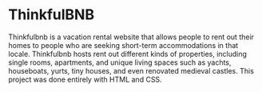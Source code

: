 # ThinkfulBNB
Thinkfulbnb is a vacation rental website that allows people to rent out their homes to people
who are seeking short-term accommodations in that locale. Thinkfulbnb hosts rent out different
kinds of properties, including single rooms, apartments, and unique living spaces such as yachts,
houseboats, yurts, tiny houses, and even renovated medieval castles.
This project was done entirely with HTML and CSS.
